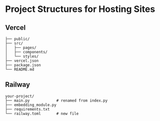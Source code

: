 # Project Structures for Hosting Sites

## Vercel

```
├── public/
├── src/
│   ├── pages/
│   ├── components/
│   └── styles/
├── vercel.json
├── package.json
└── README.md
```

## Railway

```
your-project/
├── main.py            # renamed from index.py
├── embedding_module.py
├── requirements.txt
└── railway.toml       # new file
```
